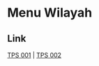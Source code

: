 # Menu Wilayah

## Link

[TPS 001](https://github.com/gigit-pemilu/pemilu-2024-91-papua/tree/main/pilpres/hitung-suara/sub/91-papua/sub/05-kepulauan-yapen/sub/16-yawakukat/sub/2007-kabuaena/sub/001-tps)
 | 
[TPS 002](https://github.com/gigit-pemilu/pemilu-2024-91-papua/tree/main/pilpres/hitung-suara/sub/91-papua/sub/05-kepulauan-yapen/sub/16-yawakukat/sub/2007-kabuaena/sub/002-tps)

